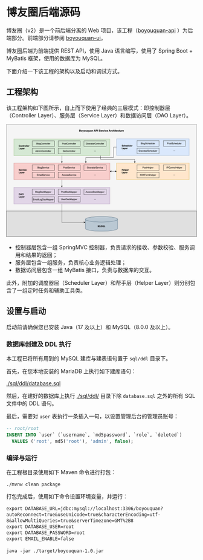 # 博友圈后端源码

博友圈（v2）是一个前后端分离的 Web 项目，该工程（[boyouquan-api](https://github.com/leileiluoluo/boyouquan-api)
）为后端部分。前端部分请参阅 [boyouquan-ui](https://github.com/leileiluoluo/boyouquan-ui)。

博友圈后端为前端提供 REST API，使用 Java 语言编写，使用了 Spring Boot + MyBatis 框架，使用的数据库为 MySQL。

下面介绍一下该工程的架构以及启动和调试方式。

## 工程架构

该工程架构如下图所示，自上而下使用了经典的三层模式：即控制器层（Controller Layer）、服务层（Service Layer）和数据访问层（DAO
Layer）。

![服务架构](./images/readme/v2/boyouquan-backend-architecture.svg)

- 控制器层包含一组 SpringMVC 控制器，负责请求的接收、参数校验、服务调用和结果的返回；
- 服务层包含一组服务，负责核心业务逻辑处理；
- 数据访问层包含一组 MyBatis 接口，负责与数据库的交互。

此外，附加的调度器层（Scheduler Layer）和帮手层（Helper Layer）则分别包含了一组定时任务和辅助工具类。

## 设置与启动

启动前请确保您已安装 Java（17 及以上）和 MySQL（8.0.0 及以上）。

### 数据库创建及 DDL 执行

本工程已将所有用到的 MySQL 建库与建表语句置于 `sql/ddl` 目录下。

首先，在您本地安装的 MariaDB 上执行如下建库语句：

[./sql/ddl/database.sql](./sql/ddl/database.sql)

然后，在建好的数据库上执行 [./sql/ddl/](./sql/ddl/) 目录下除 `database.sql` 之外的所有 SQL 文件中的 DDL 语句。

最后，需要对 `user` 表执行一条插入一句，以设置管理后台的管理员账号：

```sql
-- root/root
INSERT INTO `user` (`username`, `md5password`, `role`, `deleted`)
  VALUES ('root', md5('root'), 'admin', false);
```

### 编译与运行

在工程根目录使用如下 Maven 命令进行打包：

```shell
./mvnw clean package
```

打包完成后，使用如下命令设置环境变量，并运行：

```shell
export DATABASE_URL=jdbc:mysql://localhost:3306/boyouquan?autoReconnect=true&useUnicode=true&characterEncoding=utf-8&allowMultiQueries=true&serverTimezone=GMT%2B8
export DATABASE_USER=root
export DATABASE_PASSWORD=root
export EMAIL_ENABLE=false

java -jar ./target/boyouquan-1.0.jar
```
